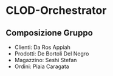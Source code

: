 # CLOD-Orchestrator

## Composizione Gruppo

- Clienti:
    Da Ros
    Appiah
- Prodotti: 
    De Bortoli
    Del Negro
- Magazzino:
    Seshi
    Stefan
- Ordini:
    Piaia
    Caragata
